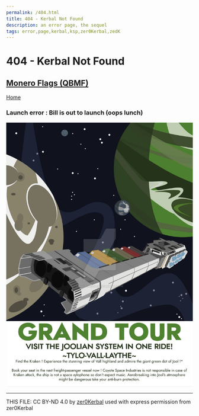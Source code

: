 ```yaml
---
permalink: /404.html
title: 404 - Kerbal Not Found
description: an error page, the sequel
tags: error,page,kerbal,ksp,zer0Kerbal,zedK
---
```

<!-- 404.md v1.0.1.0
Monero Flags (QBMF)
created: 06 Jun 2021
updated: 03 Jul 2023  

TEMPLATE: 404.md v1.0.4.0
created: 01 Feb 2022
updated: 04 Jun 2023 -->

<script src="https://kit.fontawesome.com/0ea5493613.js" crossorigin="anonymous"></script>
<i class="fa-solid fa-meteor fa-beat-fade fa-3x" style="--fa-beat-fade-opacity: 0.1; --fa-beat-fade-scale: 1.25;color: #FF7E03" ></i>

# 404 - Kerbal Not Found

## [Monero Flags (QBMF)][mod]

[Home](./index.md)

### Launch error : Bill is out to launch (oops lunch)

![Space Ground Tour by discoslelge](https://raw.githubusercontent.com/zer0Kerbal/JoolianDiscovery/master/img/space-grand-tour-ksp-by-discoslelge-dbvxxbz-fullview.png)

---

THIS FILE: CC BY-ND 4.0 by [zer0Kerbal](https://github.com/zer0Kerbal)
  used with express permission from zer0Kerbal

[mod]: https://www.curseforge.com/kerbal/ksp-mods/MoneroFlags "Monero Flags (QBMF)"
